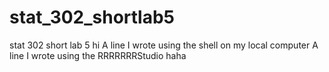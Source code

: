 # stat_302_shortlab5
stat 302 short lab 5 hi
A line I wrote using the shell on my local computer
A line I wrote using the RRRRRRRStudio haha